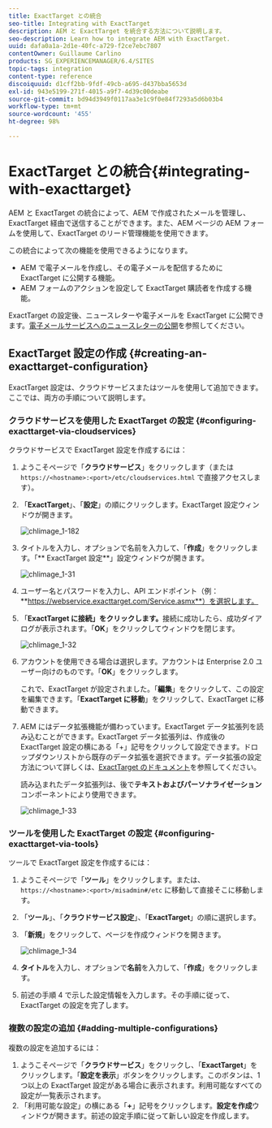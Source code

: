 ```yaml
---
title: ExactTarget との統合
seo-title: Integrating with ExactTarget
description: AEM と ExactTarget を統合する方法について説明します。
seo-description: Learn how to integrate AEM with ExactTarget.
uuid: dafa0a1a-2d1e-40fc-a729-f2ce7ebc7807
contentOwner: Guillaume Carlino
products: SG_EXPERIENCEMANAGER/6.4/SITES
topic-tags: integration
content-type: reference
discoiquuid: d1cff2bb-9fdf-49cb-a695-d437bba5653d
exl-id: 943e5199-271f-4015-a9f7-4d39c00deabe
source-git-commit: bd94d3949f0117aa3e1c9f0e84f7293a5d6b03b4
workflow-type: tm+mt
source-wordcount: '455'
ht-degree: 98%

---
```


# ExactTarget との統合{#integrating-with-exacttarget}

AEM と ExactTarget の統合によって、AEM で作成されたメールを管理し、ExactTarget 経由で送信することができます。また、AEM ページの AEM フォームを使用して、ExactTarget のリード管理機能を使用できます。

この統合によって次の機能を使用できるようになります。

* AEM で電子メールを作成し、その電子メールを配信するために ExactTarget に公開する機能。
* AEM フォームのアクションを設定して ExactTarget 購読者を作成する機能。

ExactTarget の設定後、ニュースレターや電子メールを ExactTarget に公開できます。[電子メールサービスへのニュースレターの公開](/help/sites-authoring/personalization.md)を参照してください。

## ExactTarget 設定の作成 {#creating-an-exacttarget-configuration}

ExactTarget 設定は、クラウドサービスまたはツールを使用して追加できます。ここでは、両方の手順について説明します。

### クラウドサービスを使用した ExactTarget の設定 {#configuring-exacttarget-via-cloudservices}

クラウドサービスで ExactTarget 設定を作成するには：

1. ようこそページで「**クラウドサービス**」をクリックします（または `https://<hostname>:<port>/etc/cloudservices.html` で直接アクセスします）。
1. 「**ExactTarget**」、「**設定**」の順にクリックします。ExactTarget 設定ウィンドウが開きます。

   ![chlimage_1-182](assets/chlimage_1-182.png)

1. タイトルを入力し、オプションで名前を入力して、「**作成**」をクリックします。「** ExactTarget 設定**」設定ウィンドウが開きます。

   ![chlimage_1-31](assets/chlimage_1-31.jpeg)

1. ユーザー名とパスワードを入力し、API エンドポイント（例： **https://webservice.exacttarget.com/Service.asmx**）を選択します。
1. 「**ExactTarget に接続」をクリックします。**&#x200B;接続に成功したら、成功ダイアログが表示されます。「**OK**」をクリックしてウィンドウを閉じます。

   ![chlimage_1-32](assets/chlimage_1-32.jpeg)

1. アカウントを使用できる場合は選択します。アカウントは Enterprise 2.0 ユーザー向けのものです。「**OK**」をクリックします。

   これで、ExactTarget が設定されました。「**編集**」をクリックして、この設定を編集できます。「**ExactTarget に移動**」をクリックして、ExactTarget に移動できます。

1. AEM にはデータ拡張機能が備わっています。ExactTarget データ拡張列を読み込むことができます。ExactTarget データ拡張列は、作成後の ExactTarget 設定の横にある「+」記号をクリックして設定できます。ドロップダウンリストから既存のデータ拡張を選択できます。データ拡張の設定方法について詳しくは、[ExactTarget のドキュメント](https://help.exacttarget.com/ja/documentation/exacttarget/subscribers/data_extensions_and_data_relationships)を参照してください。

   読み込まれたデータ拡張列は、後で&#x200B;**テキストおよびパーソナライゼーション**&#x200B;コンポーネントにより使用できます。

   ![chlimage_1-33](assets/chlimage_1-33.jpeg)

### ツールを使用した ExactTarget の設定 {#configuring-exacttarget-via-tools}

ツールで ExactTarget 設定を作成するには：

1. ようこそページで「**ツール**」をクリックします。または、`https://<hostname>:<port>/misadmin#/etc` に移動して直接そこに移動します。
1. 「**ツール**」、「**クラウドサービス設定**」、「**ExactTarget**」の順に選択します。
1. 「**新規**」をクリックして、ページを作成ウィンドウを開きます。

   ![chlimage_1-34](assets/chlimage_1-34.jpeg)

1. **タイトル**&#x200B;を入力し、オプションで&#x200B;**名前**&#x200B;を入力して、「**作成**」をクリックします。
1. 前述の手順 4 で示した設定情報を入力します。その手順に従って、ExactTarget の設定を完了します。

### 複数の設定の追加 {#adding-multiple-configurations}

複数の設定を追加するには：

1. ようこそページで「**クラウドサービス**」をクリックし、「**ExactTarget**」をクリックします。「**設定を表示**」ボタンをクリックします。このボタンは、1 つ以上の ExactTarget 設定がある場合に表示されます。利用可能なすべての設定が一覧表示されます。
1. 「利用可能な設定」の横にある「**+**」記号をクリックします。**設定を作成**&#x200B;ウィンドウが開きます。前述の設定手順に従って新しい設定を作成します。
